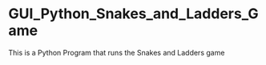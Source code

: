 # GUI_Python_Snakes_and_Ladders_Game
This is a Python Program that runs the Snakes and Ladders game
